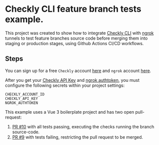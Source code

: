 # Checkly CLI feature branch tests example.

This project was created to show how to integrate [Checkly CLI](https://github.com/checkly/checkly-cli) with [ngrok](https://ngrok.com/) tunnels to test feature branches source code before merging them into staging or production stages, using Github Actions CI/CD workflows.

## Steps

You can sign up for a free `Checkly` account [here](https://app.checklyhq.com/signup) and `ngrok` account [here](https://dashboard.ngrok.com/get-started/setup).

After you get your [Checkly API Key](https://app.checklyhq.com/settings/user/api-keys) and [ngrok authtoken](https://dashboard.ngrok.com/get-started/your-authtoken), you must configure the following secrets within your project settings:

```
CHECKLY_ACCOUNT_ID
CHECKLY_API_KEY
NGROK_AUTHTOKEN
```

This example uses a Vue 3 boilerplate project and has two open pull-request:
1. [PR #10](https://github.com/nahuelon/checkly-cli-sandbox/pull/10) with all tests passing, executing the checks running the branch source-code.
1. [PR #9](https://github.com/nahuelon/checkly-cli-sandbox/pull/9) with tests failing, restricting the pull request to be merged.
